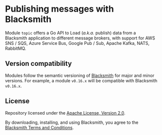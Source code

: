 # Publishing messages with Blacksmith

Module `topic` offers a Go API to Load (_a.k.a._ publish) data from a Blacksmith
application to different message brokers, with support for AWS SNS / SQS, Azure
Service Bus, Google Pub / Sub, Apache Kafka, NATS, RabbitMQ.

## Version compatibility

Modules follow the semantic versioning of [Blacksmith](https://github.com/nunchistudio/blacksmith)
for major and minor versions. For example, a module `v0.16.x` will be compatible
with Blacksmith `v0.16.x`.

## License

Repository licensed under the [Apache License, Version 2.0](./LICENSE).

By downloading, installing, and using Blacksmith, you agree to the
[Blacksmith Terms and Conditions](https://nunchi.studio/legal/terms).
